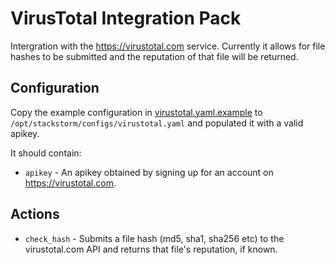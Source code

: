 # VirusTotal Integration Pack

Intergration with the https://virustotal.com service. Currently it allows for file hashes to be submitted and the reputation of that file will be returned.

## Configuration

Copy the example configuration in [virustotal.yaml.example](./virustotal.yaml.example) to `/opt/stackstorm/configs/virustotal.yaml` and populated it with a valid apikey.

It should contain:

* ``apikey`` - An apikey obtained by signing up for an account on https://virustotal.com.

## Actions

* ``check_hash`` - Submits a file hash (md5, sha1, sha256 etc) to the virustotal.com API and returns that file's reputation, if known.
